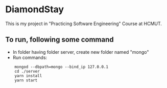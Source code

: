 # DiamondStay
This is my project in "Practicing Software Engineering" Course at HCMUT.

## To run, following some command 
* In folder having folder server, create new folder named "mongo"
* Run commands:
``` 
    mongod --dbpath=mongo --bind_ip 127.0.0.1
    cd ./server
    yarn install 
    yarn start 
``` 
